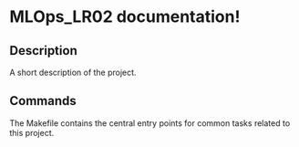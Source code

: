 # MLOps_LR02 documentation!

## Description

A short description of the project.

## Commands

The Makefile contains the central entry points for common tasks related to this project.
